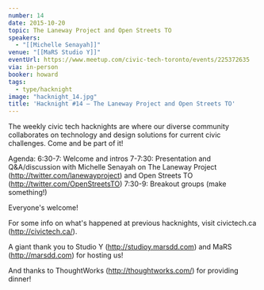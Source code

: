 ```yaml
---
number: 14
date: 2015-10-20
topic: The Laneway Project and Open Streets TO
speakers:
  - "[[Michelle Senayah]]"
venue: "[[MaRS Studio Y]]"
eventUrl: https://www.meetup.com/civic-tech-toronto/events/225372635
via: in-person
booker: howard
tags:
  - type/hacknight
image: "hacknight_14.jpg"
title: 'Hacknight #14 – The Laneway Project and Open Streets TO'
---
```


The weekly civic tech hacknights are where our diverse community collaborates on technology and design solutions for current civic challenges. Come and be part of it!

Agenda:
6:30-7: Welcome and intros
7-7:30: Presentation and Q&A/discussion with Michelle Senayah on The Laneway Project (http://twitter.com/lanewayproject) and Open Streets TO (http://twitter.com/OpenStreetsTO)
7:30-9: Breakout groups (make something!)

Everyone's welcome!

For some info on what's happened at previous hacknights, visit civictech.ca (http://civictech.ca/).

A giant thank you to Studio Y (http://studioy.marsdd.com) and MaRS (http://marsdd.com) for hosting us!

And thanks to ThoughtWorks (http://thoughtworks.com/) for providing dinner!